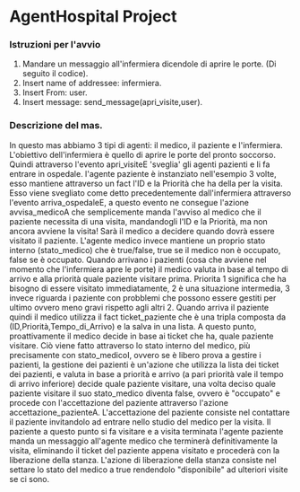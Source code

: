 # AgentHospital Project


### Istruzioni per l'avvio

<ol>
  <li>Mandare un messaggio all'infermiera dicendole di aprire le porte. (Di seguito il codice).</li>
  <li>Insert name of addressee: infermiera.</li>
  <li>Insert From: user.</li>
  <li>Insert message: send_message(apri_visite,user).</li>
</ol>

### Descrizione del mas.
<p class="justify">In questo mas abbiamo 3 tipi di agenti: il medico, il paziente e l'infermiera. L'obiettivo dell'infermiera è quello di aprire le porte del pronto soccorso. Quindi attraverso l'evento apri_visiteE 'sveglia' gli agenti pazienti e li fa entrare in ospedale.
l'agente paziente è instanziato nell'esempio 3 volte, esso mantiene attraverso un fact l'ID e la Priorità che ha della per la visita. Esso viene svegliato come detto precedentemente dall'infermiera attraverso l'evento arriva_ospedaleE, a questo evento ne consegue l'azione avvisa_medicoA che semplicemente manda l'avviso al medico che il paziente necessita di una visita, mandandogli l'ID e la Priorità, ma non ancora avviene la visita! Sarà il medico a decidere quando dovrà essere visitato il paziente. L'agente medico invece mantiene un proprio stato interno (stato_medico) che è true/false, true se il medico non è occupato, false se è occupato. Quando arrivano i pazienti (cosa che avviene nel momento che l'infermiera apre le porte) il medico valuta in base al tempo di arrivo e alla priorità quale paziente visitare prima. Priorita 1 significa che ha bisogno di essere visitato immediatamente, 2 è una situazione intermedia, 3 invece riguarda i paziente con probblemi che possono essere gestiti per ultimo ovvero meno gravi rispetto agli altri 2. Quando arriva il paziente quindi il medico utilizza il fact ticket_paziente che è una tripla composta da (ID,Priorità,Tempo_di_Arrivo) e la salva in una lista. A questo punto, proattivamente il medico decide in base ai ticket che ha, quale paziente visitare. Ciò viene fatto attraverso lo stato interno del medico, più precisamente con stato_medicoI, ovvero se è libero prova a gestire i pazienti, la gestione dei pazienti è un'azione che utilizza la lista dei ticket dei pazienti, e valuta in base a priorità e arrivo (a pari priorità vale il tempo di arrivo inferiore) decide quale paziente visitare, una volta deciso quale paziente visitare il suo stato_medico diventa false, ovvero è "occupato" e procede con l'accettazione del paziente attraverso l'azione accettazione_pazienteA. L'accettazione del paziente consiste nel contattare il paziente invitandolo ad entrare nello studio del medico per la visita.  Il paziente a questo punto si fa visitare e a visita terminata l'agente paziente manda un messaggio all'agente medico che terminerà definitivamente la visita, eliminando il ticket del paziente appena visitato e procederà con la liberazione della stanza. L'azione di liberazione della stanza consiste nel settare lo stato del medico a true rendendolo "disponibile" ad ulteriori visite se ci sono.</p>

